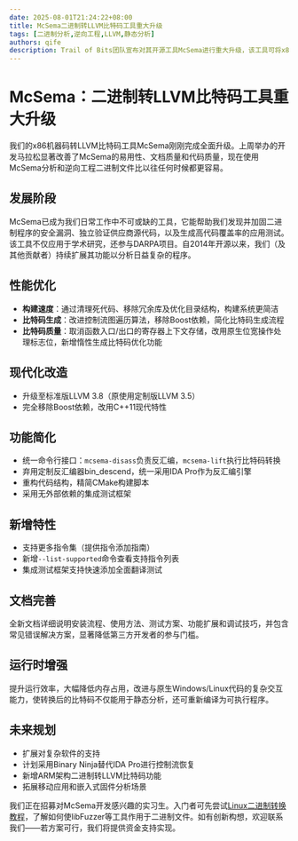 ```yaml
---
date: 2025-08-01T21:24:22+08:00
title: McSema二进制转LLVM比特码工具重大升级
tags: [二进制分析,逆向工程,LLVM,静态分析]
authors: qife
description: Trail of Bits团队宣布对其开源工具McSema进行重大升级，该工具可将x86机器码转换为LLVM比特码，改进包括性能优化、现代化改造、简化使用流程以及增强运行时支持等核心功能提升。
---
```


# McSema：二进制转LLVM比特码工具重大升级

我们的x86机器码转LLVM比特码工具McSema刚刚完成全面升级。上周举办的开发马拉松显著改善了McSema的易用性、文档质量和代码质量，现在使用McSema分析和逆向工程二进制文件比以往任何时候都更容易。

## 发展阶段
McSema已成为我们日常工作中不可或缺的工具，它能帮助我们发现并加固二进制程序的安全漏洞、独立验证供应商源代码，以及生成高代码覆盖率的应用测试。该工具不仅应用于学术研究，还参与DARPA项目。自2014年开源以来，我们（及其他贡献者）持续扩展其功能以分析日益复杂的程序。

## 性能优化
- **构建速度**：通过清理死代码、移除冗余库及优化目录结构，构建系统更简洁
- **比特码生成**：改进控制流图遍历算法，移除Boost依赖，简化比特码生成流程
- **比特码质量**：取消函数入口/出口的寄存器上下文存储，改用原生位宽操作处理标志位，新增惰性生成比特码优化功能

## 现代化改造
- 升级至标准版LLVM 3.8（原使用定制版LLVM 3.5）
- 完全移除Boost依赖，改用C++11现代特性

## 功能简化
- 统一命令行接口：`mcsema-disass`负责反汇编，`mcsema-lift`执行比特码转换
- 弃用定制反汇编器bin_descend，统一采用IDA Pro作为反汇编引擎
- 重构代码结构，精简CMake构建脚本
- 采用无外部依赖的集成测试框架

## 新增特性
- 支持更多指令集（提供指令添加指南）
- 新增`--list-supported`命令查看支持指令列表
- 集成测试框架支持快速添加全面翻译测试

## 文档完善
全新文档详细说明安装流程、使用方法、测试方案、功能扩展和调试技巧，并包含常见错误解决方案，显著降低第三方开发者的参与门槛。

## 运行时增强
提升运行效率，大幅降低内存占用，改进与原生Windows/Linux代码的复杂交互能力，使转换后的比特码不仅能用于静态分析，还可重新编译为可执行程序。

## 未来规划
- 扩展对复杂软件的支持
- 计划采用Binary Ninja替代IDA Pro进行控制流恢复
- 新增ARM架构二进制转LLVM比特码功能
- 拓展移动应用和嵌入式固件分析场景

我们正在招募对McSema开发感兴趣的实习生。入门者可先尝试[Linux二进制转换教程](https://github.com/trailofbits/mcsema/blob/master/docs/Converting.md)，了解如何使libFuzzer等工具作用于二进制文件。如有创新构想，欢迎联系我们——若方案可行，我们将提供资金支持实现。